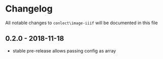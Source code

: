 # Changelog

All notable changes to `conlect\image-iiif` will be documented in this file

## 0.2.0 - 2018-11-18

- stable pre-release allows passing config as array
